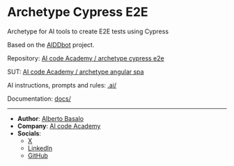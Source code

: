 # Archetype Cypress E2E

Archetype for AI tools to create E2E tests using Cypress

Based on the [AIDDbot](https://github.com/AIcodeAcademy/AIDDbot) project.

Repository: [AI code Academy / archetype cypress e2e](https://github.com/AIcodeAcademy/ArchetypeCypressE2E)

SUT: [AI code Academy / archetype angular spa](https://github.com/AIcodeAcademy/ArchetypeAngularSPA)

AI instructions, prompts and rules: [.ai/](.ai/)

Documentation: [docs/](docs/)

---

- **Author**: [Alberto Basalo](https://albertobasalo.dev)
- **Company**: [AI code Academy](https://aicode.academy)
- **Socials**:
  - [X](https://x.com/albertobasalo)
  - [LinkedIn](https://www.linkedin.com/in/albertobasalo/)
  - [GitHub](https://github.com/albertobasalo)
